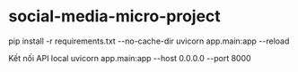 # social-media-micro-project

pip install -r requirements.txt --no-cache-dir
uvicorn app.main:app --reload

Kết nối API local
uvicorn app.main:app --host 0.0.0.0 --port 8000
